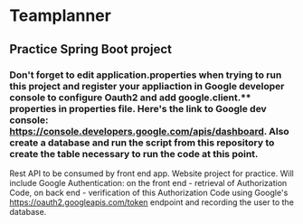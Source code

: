 # Teamplanner
## Practice Spring Boot project
  
### Don't forget to edit application.properties when trying to run this project and register your appliaction in Google developer console to configure Oauth2 and add google.client.** properties in properties file. Here's the link to Google dev console: https://console.developers.google.com/apis/dashboard. Also create a database and run the script from this repository to create the table necessary to run the code at this point.

Rest API to be consumed by front end app. Website project for practice.
Will include Google Authentication: on the front end - retrieval of Authorization Code,
on back end - verification of this Authorization Code using Google's https://oauth2.googleapis.com/token endpoint and recording the user to the database.
